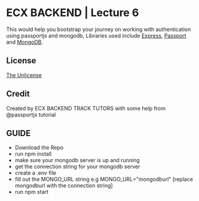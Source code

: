 # ECX BACKEND | Lecture 6

This would help you bootstrap your journey on working with authentication using passportjs and mongodb, Libraries used include
[Express](https://expressjs.com/), [Passport](https://www.passportjs.org/) and
[MongoDB](https://www.mongodb.com/).

## License

[The Unlicense](https://opensource.org/licenses/unlicense)

## Credit

Created by ECX BACKEND TRACK TUTORS
with some help from  @passportjs tutorial

## GUIDE
* Download the Repo
* run npm install
* make sure your mongodb server is up and running 
* get the connection string for your mongodb server
* create a .env file
* fill out the MONGO_URL string e.g MONGO_URL="mongodburl" [replace mongodburl with the connection string]
* run npm start
